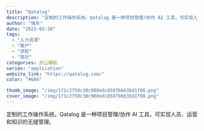 ```yaml
---
title: "Qatalog"
description: "定制的工作操作系统。Qatalog 是一种项目管理/协作 AI 工具，可实现人员、运营和知识的无缝管理。"
author: "瑞东"
date: "2023-03-30"
tags:
  - "人力资源"
  - "客户"
  - "求职"
  - "简历"
categories: 办公辅助
series: "application"
website_link: "https://qatalog.com/"
color: "#666"

thumb_image: "/img/1f1c2750c38c980edc858fbb63bd1f08.png"
cover_image: "/img/1f1c2750c38c980edc858fbb63bd1f08.png"
---
```


定制的工作操作系统。Qatalog 是一种项目管理/协作 AI 工具，可实现人员、运营和知识的无缝管理。